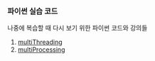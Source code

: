### 파이썬 실습 코드

나중에 복습할 때 다시 보기 위한 파이썬 코드와 강의들

1. [multiThreading](https://www.youtube.com/watch?v=IEEhzQoKtQU)
2. [multiProcessing](https://www.youtube.com/watch?v=fKl2JW_qrso)
